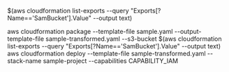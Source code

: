 $(aws cloudformation list-exports --query "Exports[?Name=='SamBucket'].Value" --output text)



aws cloudformation package --template-file sample.yaml --output-template-file sample-transformed.yaml --s3-bucket $(aws cloudformation list-exports --query "Exports[?Name=='SamBucket'].Value" --output text)
aws cloudformation deploy --template-file sample-transformed.yaml --stack-name sample-project  --capabilities CAPABILITY_IAM